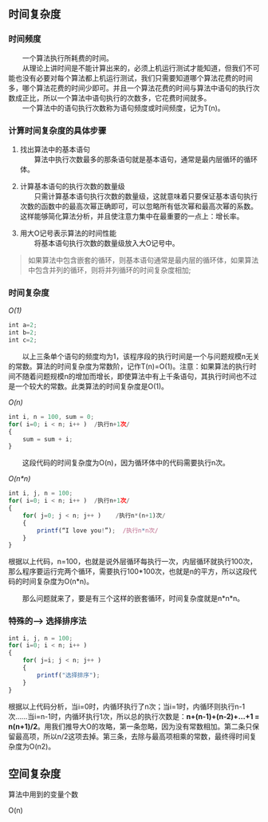 ## 时间复杂度
### 时间频度

  一个算法执行所耗费的时间。  
  从理论上讲时间是不能计算出来的，必须上机运行测试才能知道，但我们不可能也没有必要对每个算法都上机运行测试，我们只需要知道哪个算法花费的时间多，哪个算法花费的时间少即可。并且一个算法花费的时间与算法中语句的执行次数成正比，所以一个算法中语句执行的次数多，它花费时间就多。  
  一个算法中的语句执行次数称为语句频度或时间频度，记为T(n)。

### 计算时间复杂度的具体步骤

1. 找出算法中的基本语句  
  算法中执行次数最多的那条语句就是基本语句，通常是最内层循环的循环体。

2. 计算基本语句的执行次数的数量级   
  只需计算基本语句执行次数的数量级，这就意味着只要保证基本语句执行次数的函数中的最高次幂正确即可，可以忽略所有低次幂和最高次幂的系数。这样能够简化算法分析，并且使注意力集中在最重要的一点上：增长率。

3. 用大Ο记号表示算法的时间性能  
  将基本语句执行次数的数量级放入大Ο记号中。

> 如果算法中包含嵌套的循环，则基本语句通常是最内层的循环体，如果算法中包含并列的循环，则将并列循环的时间复杂度相加;


### 时间复杂度

*O(1)*
```js
int a=2;
int b=2;
int c=2;
```
  以上三条单个语句的频度均为1，该程序段的执行时间是一个与问题规模n无关的常数。算法的时间复杂度为常数阶，记作T(n)=O(1)。注意：如果算法的执行时间不随着问题规模n的增加而增长，即使算法中有上千条语句，其执行时间也不过是一个较大的常数。此类算法的时间复杂度是O(1)。

*O(n)*
```js
int i, n = 100, sum = 0;
for( i=0; i < n; i++ )  /执行n+1次/
{
	sum = sum + i;
}
```
  这段代码的时间复杂度为O(n)，因为循环体中的代码需要执行n次。

*O(n\*n)*
```js
int i, j, n = 100;
for( i=0; i < n; i++ )  /执行n+1次/
{
	for( j=0; j < n; j++ )    /执行n*(n+1)次/
	{	
		printf(“I love you!”);	/执行n*n次/
	}
}
```
根据以上代码，n=100，也就是说外层循环每执行一次，内层循环就执行100次，那么程序要运行完两个循环，需要执行100\*100次，也就是n的平方，所以这段代码的时间复杂度为O(n\*n)。


  那么问题就来了，要是有三个这样的嵌套循环，时间复杂度就是n\*n\*n。

### 特殊的--> 选择排序法

```js
int i, j, n = 100;
for( i=0; i < n; i++ )
{
	for( j=i; j < n; j++ )
	{
		printf("选择排序");
	}
}
```
根据以上代码分析，当i=0时，内循环执行了n次；当i=1时，内循环则执行n-1次……当i=n-1时，内循环执行1次，所以总的执行次数是：**n+(n-1)+(n-2)+…+1 = n(n+1)/2**。用我们推导大O的攻略，第一条忽略，因为没有常数相加。第二条只保留最高项，所以n/2这项去掉。第三条，去除与最高项相乘的常数，最终得时间复杂度为O(n2)。

## 空间复杂度

算法中用到的变量个数

O(n)